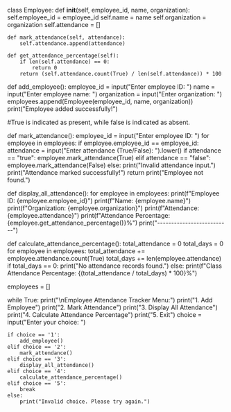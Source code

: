 class Employee:
    def __init__(self, employee_id, name, organization):
        self.employee_id = employee_id
        self.name = name
        self.organization = organization
        self.attendance = []

    def mark_attendance(self, attendance):
        self.attendance.append(attendance)

    def get_attendance_percentage(self):
        if len(self.attendance) == 0:
            return 0
        return (self.attendance.count(True) / len(self.attendance)) * 100

def add_employee():
    employee_id = input("Enter employee ID: ")
    name = input("Enter employee name: ")
    organization = input("Enter organization: ")
    employees.append(Employee(employee_id, name, organization))
    print("Employee added successfully!")

#True is indicated as present, while false is indicated as absent.

def mark_attendance():
    employee_id = input("Enter employee ID: ")
    for employee in employees:
        if employee.employee_id == employee_id:
            attendance = input("Enter attendance (True/False): ").lower()
            if attendance == "true":
                employee.mark_attendance(True)
            elif attendance == "false":
                employee.mark_attendance(False)
            else:
                print("Invalid attendance input.")
            print("Attendance marked successfully!")
            return
    print("Employee not found.")

def display_all_attendance():
    for employee in employees:
        print(f"Employee ID: {employee.employee_id}")
        print(f"Name: {employee.name}")
        print(f"Organization: {employee.organization}")
        print(f"Attendance: {employee.attendance}")
        print(f"Attendance Percentage: {employee.get_attendance_percentage()}%")
        print("--------------------------")

def calculate_attendance_percentage():
    total_attendance = 0
    total_days = 0
    for employee in employees:
        total_attendance += employee.attendance.count(True)
        total_days += len(employee.attendance)
    if total_days == 0:
        print("No attendance records found.")
    else:
        print(f"Class Attendance Percentage: {(total_attendance / total_days) *  100}%")

employees = []

while True:
    print("\nEmployee Attendance Tracker Menu:")
    print("1. Add Employee")
    print("2. Mark Attendance")
    print("3. Display All Attendance")
    print("4. Calculate Attendance Percentage")
    print("5. Exit")
    choice = input("Enter your choice: ")

    if choice == '1':
        add_employee()
    elif choice == '2':
        mark_attendance()
    elif choice == '3':
        display_all_attendance()
    elif choice == '4':
        calculate_attendance_percentage()
    elif choice == '5':
        break
    else:
        print("Invalid choice. Please try again.")


<!---
BSECEQUILO30/BSECEQUILO30 is a ✨ special ✨ repository because its `README.md` (this file) appears on your GitHub profile.
You can click the Preview link to take a look at your changes.
--->
